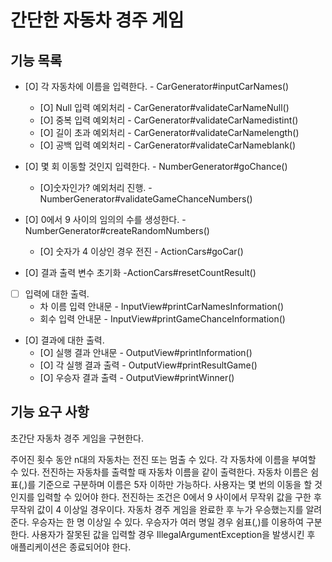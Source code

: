 # 간단한 자동차 경주 게임

## 기능 목록
- [O] 각 자동차에 이름을 입력한다. - CarGenerator#inputCarNames()
    - [O] Null 입력 예외처리    - CarGenerator#validateCarNameNull()
    - [O] 중복 입력 예외처리    - CarGenerator#validateCarNamedistint()
    - [O] 길이 초과 예외처리    - CarGenerator#validateCarNamelength()
    - [O] 공백 입력 예외처리    - CarGenerator#validateCarNameblank()
- [O] 몇 회 이동할 것인지 입력한다. - NumberGenerator#goChance()
    - [O]숫자인가? 예외처리 진행.   - NumberGenerator#validateGameChanceNumbers()
- [O] 0에서 9 사이의 임의의 수를 생성한다. - NumberGenerator#createRandomNumbers()
    - [O] 숫자가 4 이상인 경우 전진 - ActionCars#goCar()
    
- [O] 결과 출력 변수 초기화 -ActionCars#resetCountResult()

- [ ] 입력에 대한 출력.
    - 차 이름 입력 안내문 - InputView#printCarNamesInformation()
    - 회수 입력 안내문  - InputView#printGameChanceInformation()
- [O] 결과에 대한 출력.
    - [O] 실행 결과 안내문 - OutputView#printInformation()
    - [O] 각 실행 결과 출력 - OutputView#printResultGame()
    - [O] 우승자 결과 출력 - OutputView#printWinner()

## 기능 요구 사항

초간단 자동차 경주 게임을 구현한다.

주어진 횟수 동안 n대의 자동차는 전진 또는 멈출 수 있다.
각 자동차에 이름을 부여할 수 있다. 전진하는 자동차를 출력할 때 자동차 이름을 같이 출력한다.
자동차 이름은 쉼표(,)를 기준으로 구분하며 이름은 5자 이하만 가능하다.
사용자는 몇 번의 이동을 할 것인지를 입력할 수 있어야 한다.
전진하는 조건은 0에서 9 사이에서 무작위 값을 구한 후 무작위 값이 4 이상일 경우이다.
자동차 경주 게임을 완료한 후 누가 우승했는지를 알려준다. 우승자는 한 명 이상일 수 있다.
우승자가 여러 명일 경우 쉼표(,)를 이용하여 구분한다.
사용자가 잘못된 값을 입력할 경우 IllegalArgumentException을 발생시킨 후 애플리케이션은 종료되어야 한다.